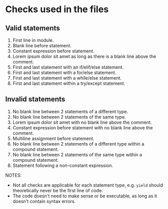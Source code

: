 # Checks used in the files

## Valid statements

1. First line in module.
2. Blank line before statement.
3. Constant expression before statement.
4. Lorem ipsum dolor sit amet as long as there is a blank line above the comment.
5. First and last statement with an if/elif/else statement.
6. First and last statement with a for/else statement.
7. First and last statement with a while/else statement.
8. First and last statement within a try/except statement.

## Invalid statements

1. No blank line between 2 statements of a different type.
2. No blank line between 2 statements of the same type.
3. Lorem ipsum dolor sit amet with no blank line above the comment.
4. Constant expression before statement with no blank line above the comment.
5. Multiline assignment before statement.
6. No blank line between 2 statements of a different type within a compound statement.
7. No blank line between 2 statements of the same type within a compound statement.
8. Statement following a non-constant expression.

NOTES:

* Not all checks are applicable for each statement type, e.g. `yield` should theoretically never be the first line of code.
* The code doesn't need to make sense or be executable, as long as it doesn't contain syntax errors.
